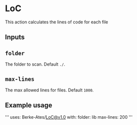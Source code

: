 # LoC
This action calculates the lines of code for each file

## Inputs

## `folder`

The folder to scan. Default `./`.

## `max-lines`

The max allowed lines for files. Default `1000`.

## Example usage
'''
uses: Berke-Ates/LoC@v1.0
with:
  folder: lib
  max-lines: 200
'''

